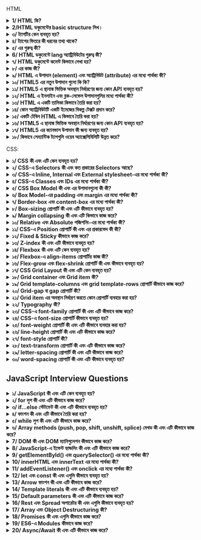 HTML

<details>
  <summary><strong>1/ HTML কি?</strong></summary>
  <p>উত্তর : HTML এর পুর্ণরুপ হল HyperText Markup Language. এটি ওয়েব পেইজ তৈরি এবং গঠন করার জন্য ব্যবহৃত একটি মার্কআপ ভাষা। 
  HTML মুলত ওয়েবপেইজের বিষয়বস্তু যেমন পাঠ্য, চিত্র, লিঙ্ক, এবং অন্যান্য মিডিয়া উপাদানগুলি নির্ধারণ করতে ব্যবহৃত হয়। HTML কোডটি ট্যাগ এবং অ্যাট্রিবিউটের সমন্বয়ে গঠিত, যা ব্রাউজারকে বলে দেয় কীভাবে একটি ওয়েবপেইজ বিভিন্ন অংশ প্রদর্শন করতে হবে। HTML একটি স্ট্যাটিক ভাষা, অর্থাৎ এটি ওয়েবপেইজ স্থায়ী গঠন এবং বিষয়বস্তু নির্ধারণ করে। 
  </p>
</details>

<details>
  <summary><strong>2/HTML ডকুমেন্টের basic structure লিখ।</strong></summary>
  <p>উত্তর :  

                <!DOCTYPE html>
                <html lang="en">
                <head>
                    <meta charset="UTF-8">
                    <meta name="viewport" content="width=device-width, initial-scale=1.0">
                    <title>Document Title</title>
                </head>
                <body>
                    <h1>Welcome to HTML</h1>
                    <p>This is a basic HTML document structure.</p>
                </body>
                </html></p>
</details>


<details>
  <summary><strong>৩/ <!DOCTYPE html> ট্যাগটির কেন ব্যবহৃত হয়?</strong></summary>
  <p> উত্তর : <!DOCTYPE html> ট্যাগটি ব্রাউজারকে জানায় যে ডকুমেন্টটি HTML5 ভাষায় লেখা হয়েছে। এটি ব্রাউজারকে ডকুমেন্টটি সঠিকভাবে এবং স্ট্যান্ডার্ড মোডে রেন্ডার করতে সহায়তা করে।</p>
</details>

<details>
  <summary><strong>৪/ <head> ট্যাগের ভিতরে কী ধরনের তথ্য থাকে?</strong></summary>
  <p> উত্তর : <head> ট্যাগের ভিতরে থাকে মেটা-তথ্য যেমন চরসেট(charset), ভিউপোর্ট সেটিংস, শিরোনাম, এবং স্টাইলশিট এবং স্ক্রিপ্ট লিঙ্ক।</p>
</details>

<details>
  <summary><strong>৫/ <meta charset="UTF-8"> এর গুরুত্ব কী?</strong></summary>
  <p> উত্তর :<meta charset="UTF-8"> ডকুমেন্টের চরসেট(charset) নির্ধারণ করে যা ইউনিকোড ব্যবহার করে। এটি নিশ্চিত করে যে ডকুমেন্টে বিভিন্ন ভাষার বিশেষ অক্ষরগুলি সঠিকভাবে প্রদর্শিত হবে।</p>
</details>
<details>
  <summary><strong>6/ HTML ডকুমেন্টে lang অ্যাট্রিবিউটের গুরুত্ব কী?</strong></summary>
  <p> উত্তর :lang অ্যাট্রিবিউটটি ডকুমেন্টের ভাষা নির্ধারণ করে যা ব্রাউজার এবং স্ক্রিন রিডারগুলির জন্য উপকারী। এটি সার্চ ইঞ্জিন অপটিমাইজেশনেও সহায়ক।</p>
</details>
<details>
  <summary><strong>৭/ HTML ডকুমেন্টে কমেন্ট কিভাবে লেখা হয়?</strong></summary>
  <p> উত্তর : HTML ডকুমেন্টে কমেন্ট লেখার জন্য নিচের ফরম্যাট ব্যবহার করা হয়:
	                              <!-- এটি একটি কমেন্ট -->
HTML কমেন্ট শুরু হয় <!-- দিয়ে এবং শেষ হয় --> দিয়ে।এই দুটি চিহ্নের মধ্যে যা কিছু লেখা হয়, তা ব্রাউজার ব্যবহারকারীকে দেখানো হয় না।</p>
</details>
<details>
  <summary><strong>৮/<metaname="viewport" content="width=device-width, initial-scale=1.0"> এর কাজ কী?</strong></summary>
  <p> উত্তর : এই <meta> ট্যাগটি মোবাইল ডিভাইসে ডকুমেন্টের স্কেলিং এবং প্রস্থ নিয়ন্ত্রণ করে, যা রেস্পন্সিভ ডিজাইনের জন্য অত্যন্ত গুরুত্বপূর্ণ।</p>
</details>
<details>
  <summary><strong>৯/ HTML এ উপাদান (element) এবং অ্যাট্রিবিউট (attribute) এর মধ্যে পার্থক্য কী?</strong></summary>
  <p>উত্তর : 

                        উপাদান (Element):
                        সংজ্ঞা: HTML ডকুমেন্টের বিল্ডিং ব্লক। এটি একটি শুরু ট্যাগ, বিষয়বস্তু, এবং একটি শেষ ট্যাগ নিয়ে গঠিত।
                        উদাহরণ: <p>এই একটি প্যারাগ্রাফ।</p>
                        এখানে <p> শুরু ট্যাগ, এই একটি প্যারাগ্রাফ। বিষয়বস্তু, এবং </p> শেষ ট্যাগ।
                        প্রকারভেদ:
                        ব্লক লেভেল উপাদান: <div>, <p>, <h1>, ইত্যাদি।
                        ইনলাইন উপাদান: <span>, <a>, <img>, ইত্যাদি।
                        অ্যাট্রিবিউট (Attribute):
                        সংজ্ঞা: HTML উপাদানগুলির অতিরিক্ত তথ্য প্রদান করে। এগুলি শুরু ট্যাগে নির্দিষ্ট করা হয় এবং সাধারণত নাম-মান জোড়া আকারে থাকে।
                        উদাহরণ: <a href="https://www.example.com" target="_blank">Visit Example</a>
                        এখানে href এবং target অ্যাট্রিবিউট, এবং তাদের মান যথাক্রমে "https://www.example.com" এবং "_blank"।</p>
</details>
<details>
  <summary><strong>১০/  HTML5 এর নতুন উপাদান গুলো কি কি?</strong></summary>
  <p>উত্তর : HTML5 এর নতুন উপাদানগুলোর নাম:
  <ul>
    <li><code>&lt;article&gt;</code></li>
    <li><code>&lt;section&gt;</code></li>
    <li><code>&lt;nav&gt;</code></li>
    <li><code>&lt;aside&gt;</code></li>
    <li><code>&lt;header&gt;</code></li>
    <li><code>&lt;footer&gt;</code></li>
    <li><code>&lt;main&gt;</code></li>
    <li><code>&lt;figure&gt;</code></li>
    <li><code>&lt;figcaption&gt;</code></li>
    <li><code>&lt;mark&gt;</code></li>
    <li><code>&lt;time&gt;</code></li>
    <li><code>&lt;progress&gt;</code></li>
    <li><code>&lt;meter&gt;</code></li>
    <li><code>&lt;summary&gt;</code></li>
    <li><code>&lt;details&gt;</code></li>
  </ul>
  </p>
</details>

<details>
  <summary><strong>১১/ HTML5 এ স্থানাঙ্ক ভিত্তিক অবস্থান নির্ধারণের জন্য কোন API ব্যবহৃত হয়? </strong></summary>
  <p>উত্তর: জিওলোকেশন API।</p>
</details>
<details>
  <summary><strong>১২/ HTML এ ইনলাইন এবং ব্লক-লেভেল উপাদানগুলির মধ্যে পার্থক্য কী?</strong></summary>
  <p>উত্তর : 
  </p>
  <p><strong>ইনলাইন উপাদান (Inline Elements):</strong></p>
  <ul>
    <li>সংজ্ঞা: ইনলাইন উপাদানগুলি একটি লাইনের মধ্যে থাকে এবং শুধুমাত্র যতটুকু প্রয়োজন ততটুকু জায়গা নেয়।</li>
    <li>ডিসপ্লে প্রপার্টি: <code>display: inline;</code></li>
    <li>লাইনের পরিবর্তন: ইনলাইন উপাদানগুলি নতুন লাইন শুরু করে না।</li>
    <li>আনুষঙ্গিক উপাদান: ইনলাইন উপাদানগুলির মধ্যে শুধুমাত্র ইনলাইন বা টেক্সট উপাদান থাকতে পারে।</li>
    <li>উদাহরণ: <code>&lt;span&gt;</code>, <code>&lt;a&gt;</code>, <code>&lt;img&gt;</code>, <code>&lt;strong&gt;</code>, <code>&lt;em&gt;</code></li>
    <li>স্টাইলিং: ইনলাইন উপাদানগুলির প্রস্থ বা উচ্চতা পরিবর্তন করা যায় না।</li>
  </ul>
  <p><strong>ব্লক-লেভেল উপাদান (Block-level Elements):</strong></p>
  <ul>
    <li>সংজ্ঞা: ব্লক-লেভেল উপাদানগুলি একটি সম্পূর্ণ লাইনের জায়গা নেয় এবং নতুন লাইন শুরু করে।</li>
    <li>ডিসপ্লে প্রপার্টি: <code>display: block;</code></li>
    <li>লাইনের পরিবর্তন: প্রতিটি ব্লক-লেভেল উপাদান নতুন লাইন শুরু করে।</li>
    <li>আনুষঙ্গিক উপাদান: ব্লক-লেভেল উপাদানগুলির মধ্যে অন্যান্য ব্লক-লেভেল বা ইনলাইন উপাদান থাকতে পারে।</li>
    <li>উদাহরণ: <code>&lt;div&gt;</code>, <code>&lt;p&gt;</code>, <code>&lt;h1&gt;</code> - <code>&lt;h6&gt;</code>, <code>&lt;ul&gt;</code>, <code>&lt;ol&gt;</code>, <code>&lt;li&gt;</code></li>
    <li>স্টাইলিং: ব্লক-লেভেল উপাদানগুলির প্রস্থ এবং উচ্চতা পরিবর্তন করা যায়।</li>
  </ul>
</details>

<details>
  <summary><strong>১৩/ HTML এ একটি তালিকা কিভাবে তৈরি করা হয়?</strong></summary>
  <p>উত্তর: একটি আনঅর্ডারড তালিকার জন্য <code>&lt;ul&gt;</code> এবং <code>&lt;li&gt;</code>, এবং একটি অর্ডারড তালিকার জন্য <code>&lt;ol&gt;</code> এবং <code>&lt;li&gt;</code> ট্যাগ ব্যবহার করা হয়।</p>
</details>

<details>
  <summary><strong>১৪/ কোন অ্যাট্রিবিউটটি একটি ইমেজের বিকল্প টেক্সট প্রদান করে?</strong></summary>
  <p>উত্তর: <code>alt</code> অ্যাট্রিবিউট।</p>
</details>

<details>
  <summary><strong>১৫/ একটি টেবিল HTML এ কিভাবে তৈরি করা হয়?</strong></summary>
  <p>উত্তর: <code>&lt;table&gt;</code>, <code>&lt;tr&gt;</code>, <code>&lt;td&gt;</code>, <code>&lt;th&gt;</code> ট্যাগগুলি ব্যবহার করে।</p>
  <table>
    <tr>
      <th>নাম</th>
      <th>বয়স</th>
      <th>শহর</th>
    </tr>
    <tr>
      <td>আহমেদ</td>
      <td>২৫</td>
      <td>ঢাকা</td>
    </tr>
    <tr>
      <td>সারা</td>
      <td>২২</td>
      <td>চট্টগ্রাম</td>
    </tr>
  </table>
</details>
<details>
  <summary><strong>১৬/ HTML5 এ স্থানাঙ্ক ভিত্তিক অবস্থান নির্ধারণের জন্য কোন API ব্যবহৃত হয়?</strong></summary>
  <p>উত্তর: জিওলোকেশন API।</p>
</details>

<details>
  <summary><strong>১৭/ HTML5 এর ক্যানভাস উপাদান কী জন্য ব্যবহৃত হয়?</strong></summary>
  <p>উত্তর: 2D গ্রাফিক্স এবং অ্যানিমেশন আঁকতে।</p>
</details>

<details>
  <summary><strong>১৮/ কিভাবে সেম্যান্টিক ট্যাগগুলি ওয়েব অ্যাক্সেসিবিলিটি উন্নত করে?</strong></summary>
  <p>উত্তর: 
    সেম্যান্টিক ট্যাগগুলি ওয়েব অ্যাক্সেসিবিলিটি উন্নত করে বিভিন্ন উপায়ে, যার মধ্যে রয়েছে:
  </p>
  <ul>
    <li><strong>স্ক্রিন রিডারের জন্য ওয়েবসাইটের কাঠামো স্পষ্ট করা:</strong> সেম্যান্টিক ট্যাগগুলি স্ক্রিন রিডারকে বলে যে ওয়েবপৃষ্ঠার বিভিন্ন অংশ কী কাজ করে। উদাহরণস্বরূপ, একটি <code>&lt;h1&gt;</code> ট্যাগ স্ক্রিন রিডারকে বলে যে এটি একটি শিরোনাম, যখন একটি <code>&lt;p&gt;</code> ট্যাগ স্ক্রিন রিডারকে বলে যে এটি একটি অনুচ্ছেদ। এটি ব্যবহারকারীদের ওয়েবপৃষ্ঠার বিষয়বস্তু আরও সহজে বুঝতে এবং নেভিগেট করতে সাহায্য করে।</li>
    <li><strong>সার্চ ইঞ্জিন অপ্টিমাইজেশন (SEO) উন্নত করা:</strong> সেম্যান্টিক ট্যাগগুলি সার্চ ইঞ্জিনগুলিকে বুঝতে সাহায্য করে যে ওয়েবপৃষ্ঠাটি কিসের সম্পর্কে। এটি ওয়েবসাইটটিকে প্রাসঙ্গিক অনুসন্ধানের ফলাফলে বৃদ্ধি করতে সাহায্য করে।</li>
    <li><strong>সহজেই বোঝার জন্য ওয়েবসাইট তৈরি করা:</strong> সেম্যান্টিক ট্যাগগুলি ব্যবহার করার ফলে ওয়েবসাইটগুলি আরও সহজে বোঝা যায়, এমনকি যারা HTML বা CSS-এর সাথে পরিচিত নন। এটি বিভিন্ন দক্ষতা স্তরের ব্যবহারকারীদের জন্য ওয়েবসাইটগুলি আরও অ্যাক্সেসযোগ্য করে তোলে।</li>
  </ul>
  <p>সেম্যান্টিক ট্যাগগুলির কিছু নির্দিষ্ট উদাহরণ যা ওয়েব অ্যাক্সেসিবিলিটি উন্নত করতে ব্যবহার করা যেতে পারে তার মধ্যে রয়েছে:</p>
  <ul>
    <li><code>&lt;h1&gt;</code> থেকে <code>&lt;h6&gt;</code>: শিরোনামগুলি নির্দেশ করতে।</li>
    <li><code>&lt;p&gt;</code>: অনুচ্ছেদগুলি নির্দেশ করতে।</li>
    <li><code>&lt;a&gt;</code>: হাইপারলিঙ্কগুলি নির্দেশ করতে।</li>
    <li><code>&lt;img&gt;</code>: চিত্রগুলি নির্দেশ করতে।</li>
    <li><code>&lt;table&gt;</code>: সারণিগুলি নির্দেশ করতে।</li>
    <li><code>&lt;ul&gt;</code> এবং <code>&lt;ol&gt;</code>: তালিকাগুলি নির্দেশ করতে।</li>
  </ul>
  <p>সেম্যান্টিক ট্যাগগুলি ব্যবহার করা ওয়েব অ্যাক্সেসিবিলিটি উন্নত করার একটি সহজ উপায়। এগুলি ব্যবহারকারীদের জন্য ওয়েবসাইটগুলি আরও সহজে বোঝা এবং ব্যবহার করা যায় তা নিশ্চিত করতে সাহায্য করে।</p>
</details>


CSS: 
<details>
  <summary><strong>১/ CSS কী এবং এটি কেন ব্যবহৃত হয়?</strong></summary>
  <p>উত্তর: CSS (Cascading Style Sheets) একটি স্টাইল শীট ভাষা যা HTML বা XML (SVG, XHTML) এর মত মার্কআপ ভাষার সাথে ব্যবহৃত হয়। এটি ওয়েব পেইজের বিন্যাস নির্ধারণ করতে ব্যবহৃত হয়, যেমন রঙ, ফন্ট, এবং লেআউট।</p>
</details>

<details>
  <summary><strong>২/ CSS-এ Selectors কী এবং কত প্রকারের Selectors আছে?</strong></summary>
  <p>উত্তর: CSS-এ Selectors হল উপাদানগুলি নির্ধারণ করার উপায় যেগুলি আপনি স্টাইল করতে চান। Selectors-এর প্রকারভেদগুলি হল: Universal, Type, Class, ID, Attribute, Pseudo-class, এবং Pseudo-element।</p>
</details>

<details>
  <summary><strong>৩/ CSS-এ Inline, Internal এবং External stylesheet-এর মধ্যে পার্থক্য কী?</strong></summary>
  <p>উত্তর: Inline CSS সরাসরি HTML ট্যাগের মধ্যে লেখা হয়, Internal CSS <code>&lt;style&gt;</code> ট্যাগের মধ্যে লেখা হয় যা HTML ডকুমেন্টের <code>&lt;head&gt;</code> সেকশনে থাকে, এবং External CSS আলাদা .css ফাইলে লেখা হয় এবং HTML ডকুমেন্টে <code>&lt;link&gt;</code> ট্যাগের মাধ্যমে যুক্ত করা হয়।</p>
</details>

<details>
  <summary><strong>৪/ CSS-এ Classes এবং IDs এর মধ্যে পার্থক্য কী?</strong></summary>
  <p>উত্তর: CSS-এ Classes এবং IDs-এর মধ্যে পার্থক্য হল, Classes বহু HTML উপাদানে প্রয়োগ করা যায় এবং এগুলি ‘.’ সিম্বল দিয়ে শুরু হয়। অন্যদিকে, IDs একটি HTML উপাদানে অনন্য এবং ‘#’ সিম্বল দিয়ে শুরু হয়, যা সুনির্দিষ্টভাবে একটি উপাদানকে লক্ষ্য করতে ব্যবহৃত হয়।</p>
</details>

<details>
  <summary><strong>৫/ CSS Box Model কী এবং এর উপাদানগুলো কী কী?</strong></summary>
  <p>উত্তর: CSS Box Model হল একটি মডেল যা প্রতিটি HTML উপাদানকে একটি বক্স হিসেবে দেখায়। এর উপাদানগুলো হল: Content, Padding, Border, এবং Margin।</p>
</details>

<details>
  <summary><strong>৬/ Box Model-এর padding এবং margin এর মধ্যে পার্থক্য কী?</strong></summary>
  <p>উত্তর: Padding হল উপাদানের ভিতরের অংশ এবং বর্ডারের মধ্যে ফাঁকা জায়গা, আর Margin হল উপাদানের বর্ডার এবং বাইরের অংশের মধ্যে ফাঁকা জায়গা।</p>
</details>

<details>
  <summary><strong>৭/ Border-box এবং content-box এর মধ্যে পার্থক্য কী?</strong></summary>
  <p>উত্তর: Border-box এ, padding এবং border উপাদানের মোট প্রস্থ এবং উচ্চতায় অন্তর্ভুক্ত হয়। Content-box এ, প্রস্থ এবং উচ্চতা কেবলমাত্র উপাদানের বিষয়বস্তু পর্যন্ত সীমাবদ্ধ থাকে, padding এবং border অতিরিক্ত যোগ করা হয়।</p>
</details>

<details>
  <summary><strong>৮/ Box-sizing প্রোপার্টি কী এবং এটি কীভাবে ব্যবহৃত হয়?</strong></summary>
  <p>উত্তর: Box-sizing প্রোপার্টি বক্স মডেল নির্ধারণ করে যে কিভাবে উপাদানের প্রস্থ এবং উচ্চতা গণনা করা হবে। এটি দুটি মান গ্রহণ করে: content-box এবং border-box।</p>
</details>

<details>
  <summary><strong>৯/ Margin collapsing কী এবং এটি কিভাবে কাজ করে?</strong></summary>
  <p>উত্তর: Margin collapsing হল দুটি বা ততোধিক খাড়া মার্জিন একসাথে মিলিত হওয়া এবং একক মার্জিন গঠন করা। সবচেয়ে বড় মার্জিনটি বজায় থাকে এবং ছোট মার্জিনগুলি মুছে যায়।</p>
</details>

<details>
  <summary><strong>১০/ Relative এবং Absolute পজিশনিং-এর মধ্যে পার্থক্য কী?</strong></summary>
  <p>উত্তর: Relative পজিশনিং উপাদানটিকে তার স্বাভাবিক অবস্থান থেকে সরিয়ে দেয়, যেখানে Absolute পজিশনিং উপাদানটিকে তার পূর্বপুরুষের প্রথম পজিশন্ড উপাদান বা ডকুমেন্টের বডি থেকে সরিয়ে দেয়।</p>
</details>

<details>
  <summary><strong>১১/ CSS-এ Position প্রোপার্টি কী এবং এর প্রকারভেদ কী কী?</strong></summary>
  <p>উত্তর: CSS-এ Position প্রোপার্টি একটি উপাদানের অবস্থান নির্ধারণ করে। এর প্রকারভেদগুলো হল:
  <ul>
    <li>Static: ডিফল্ট পজিশনিং, উপাদান স্বাভাবিক অবস্থানে থাকে।</li>
    <li>Relative: উপাদান তার স্বাভাবিক অবস্থান থেকে স্থানান্তরিত হয়।</li>
    <li>Absolute: উপাদান তার প্রথম পজিশন্ড প্যারেন্ট থেকে স্থানান্তরিত হয়।</li>
    <li>Fixed: উপাদান ভিউপোর্টের আপেক্ষিকভাবে স্থির থাকে।</li>
    <li>Sticky: উপাদান স্ক্রল করার সময় নির্দিষ্ট অবস্থানে আটকানো থাকে।</li>
  </ul>
  </p>
</details>

<details>
  <summary><strong>১২/ Fixed & Sticky কীভাবে কাজ করে?</strong></summary>
  <p>উত্তর: Fixed পজিশনিং উপাদানটিকে ভিউপোর্টের আপেক্ষিকভাবে স্থির করে। অর্থাৎ, যখন আপনি পৃষ্ঠাটি স্ক্রল করেন, তখন এটি একই স্থানে থাকে। এটি সাধারণত ইউজার ইন্টারফেস উপাদান, যেমন ন্যাভিগেশন বারে ব্যবহৃত হয়।
  <br>
  Sticky পজিশনিং উপাদানটিকে একটি নির্দিষ্ট অবস্থানে স্থির করে, কিন্তু এটি স্ক্রল করার সময় অন্যান্য উপাদানের সাথে চলাচল করে। যখন উপাদানটি নির্দিষ্ট স্ক্রল পজিশনে পৌঁছে যায়, তখন এটি স্থির হয়ে যায়। এটি সাধারণত হেডার বা সেকশন টাইটেল তৈরি করতে ব্যবহৃত হয়।</p>
</details>

<details>
  <summary><strong>১৩/ Z-index কী এবং এটি কীভাবে ব্যবহৃত হয়?</strong></summary>
  <p>উত্তর: Z-index একটি CSS প্রোপার্টি যা উপাদানের স্ট্যাকিং অর্ডার নির্ধারণ করে। এটি শুধুমাত্র পজিশন্ড উপাদান (যেমন relative, absolute, fixed, বা sticky) এর জন্য প্রযোজ্য।
  <ul>
    <li>কিভাবে কাজ করে:</li>
    <li>Z-index এর মান যত বেশি হবে, উপাদানটি তত বেশি উপরে থাকবে।</li>
    <li>উদাহরণস্বরূপ, যদি একটি উপাদানের z-index 1 এবং অন্যটির 2 হয়, তবে দ্বিতীয়টি প্রথমটির উপরে প্রদর্শিত হবে।</li>
    <li>Z-index এর মান ইতিবাচক, নেতিবাচক বা শূন্য হতে পারে।</li>
  </ul>
  </p>
</details>

<details>
  <summary><strong>১৪/ Flexbox কী এবং এটি কেন ব্যবহৃত হয়?</strong></summary>
  <p>উত্তর: Flexbox হল CSS3 এর একটি লেআউট মডেল যা সহজে এবং দক্ষভাবে কমপ্লেক্স লেআউট গঠন করতে ব্যবহৃত হয়। এটি কন্টেইনার এবং এর CHILD উপাদানগুলোর মধ্যে স্থান এবং আলাইনমেন্ট নিয়ন্ত্রণ করতে সাহায্য করে।</p>
</details>

<details>
  <summary><strong>১৫/ Flexbox-এ align-items প্রোপার্টির কাজ কী?</strong></summary>
  <p>উত্তর: align-items প্রোপার্টি ক্রস অ্যাক্স বরাবর ফ্লেক্স আইটেমগুলির সমতল নির্ধারণ করে। এর মানগুলি হল: flex-start, flex-end, center, baseline, এবং stretch।</p>
</details>

<details>
  <summary><strong>১৬/ Flex-grow এবং flex-shrink প্রোপার্টি কী এবং কীভাবে ব্যবহৃত হয়?</strong></summary>
  <p>উত্তর:
  <ul>
    <li><strong>Flex-grow:</strong> Flex-grow প্রোপার্টি ফ্লেক্স কন্টেইনারের মধ্যে একটি ফ্লেক্স আইটেমের বৃদ্ধির হার নির্ধারণ করে। যদি কন্টেইনারে অতিরিক্ত স্থান থাকে, তবে flex-grow এর মানের ভিত্তিতে আইটেমগুলো সমানভাবে বা নির্দিষ্ট অনুপাতে স্থান গ্রহণ করে। উদাহরণস্বরূপ, যদি একটি আইটেমের flex-grow 2 এবং অন্যটির 1 হয়, তাহলে প্রথমটি দ্বিতীয়টির চেয়ে দ্বিগুণ স্থান নেবে।</li>
    <li><strong>Flex-shrink:</strong> Flex-shrink প্রোপার্টি ফ্লেক্স আইটেমের সংকোচনের হার নির্ধারণ করে যখন কন্টেইনারে স্থান কম থাকে। এটি কন্টেইনারের মোট প্রস্থ বা উচ্চতার তুলনায় আইটেমগুলোকে সংকোচন করতে সাহায্য করে। উদাহরণস্বরূপ, যদি একটি আইটেমের flex-shrink 1 এবং অন্যটির 2 হয়, তাহলে দ্বিতীয় আইটেমটি প্রথমটির তুলনায় দ্বিগুণ হারে সংকুচিত হবে।</li>
  </ul>
  </p>
</details>

<details>
  <summary><strong>১৭/ CSS Grid Layout কী এবং এটি কেন ব্যবহৃত হয়?</strong></summary>
  <p>উত্তর: CSS Grid Layout হল একটি 2D লেআউট মডেল যা কমপ্লেক্স লেআউট তৈরি করতে ব্যবহৃত হয়। এটি কন্টেইনার এবং এর child উপাদানগুলির জন্য কলাম এবং সারি তৈরি করতে সাহায্য করে।</p>
</details>

<details>
  <summary><strong>১৮/ Grid container এবং Grid item কী?</strong></summary>
  <p>উত্তর: Grid container হল একটি উপাদান যা display: grid বা display: inline-grid প্রোপার্টি ব্যবহার করে। Grid items হল সেই উপাদানের সরাসরি সন্তান উপাদানগুলি।</p>
</details>

<details>
  <summary><strong>১৯/ Grid template-columns এবং grid template-rows প্রোপার্টি কীভাবে কাজ করে?</strong></summary>
  <p>উত্তর: grid-template-columns এবং grid-template-rows প্রোপার্টি Grid কন্টেইনারের কলাম এবং সারির সংখ্যা এবং আকার নির্ধারণ করে।</p>
</details>

<details>
  <summary><strong>২০/ Grid-gap বা gap প্রোপার্টি কী?</strong></summary>
  <p>উত্তর: Grid-gap বা gap প্রোপার্টি Grid items এর মধ্যে ফাঁকা স্থান নির্ধারণ করে। এটি কলাম এবং সারির মধ্যে স্থান যোগ করতে ব্যবহৃত হয়।</p>
</details>

<details>
  <summary><strong>২১/ Grid item এর অবস্থান নির্ধারণ করতে কোন প্রোপার্টি ব্যবহার করা হয়?</strong></summary>
  <p>উত্তর: Grid item এর অবস্থান নির্ধারণ করতে grid-column এবং grid-row প্রোপার্টি ব্যবহার করা হয়। Grid-column প্রোপার্টি আইটেমটির কোন কলাম থেকে শুরু এবং কোন কলামে শেষ হবে তা নির্ধারণ করে। Grid-row প্রোপার্টি আইটেমটির কোন সারি থেকে শুরু এবং কোন সারিতে শেষ হবে তা নির্ধারণ করে।</p>
</details>

<details>
  <summary><strong>২২/ Typography কী?</strong></summary>
  <p>উত্তর: Typography হল টেক্সটের ডিজাইন এবং স্টাইলিংয়ের প্রক্রিয়া। এটি টেক্সটের ফন্ট, আকার, লাইন স্পেসিং, এবং অন্যান্য বৈশিষ্ট্য নির্ধারণ করে যা ওয়েব পৃষ্ঠায় টেক্সটের চেহারা ও পাঠযোগ্যতা প্রভাবিত করে।</p>
</details>

<details>
  <summary><strong>২৩/ CSS-এ font-family প্রোপার্টি কী এবং এটি কীভাবে কাজ করে?</strong></summary>
  <p>উত্তর: font-family প্রোপার্টি একটি টেক্সটের জন্য ব্যবহৃত ফন্ট নির্ধারণ করে। এটি ফন্টের নামের একটি তালিকা গ্রহণ করে, যেখানে প্রথম উপলব্ধ ফন্টটি প্রয়োগ করা হয়। উদাহরণ: <code>font-family: Arial, sans-serif;</code></p>
</details>

<details>
  <summary><strong>২৪/ CSS-এ font-size প্রোপার্টি কীভাবে ব্যবহৃত হয়?</strong></summary>
  <p>উত্তর: font-size প্রোপার্টি টেক্সটের আকার নির্ধারণ করে। এটি বিভিন্ন ইউনিটে দেওয়া যেতে পারে, যেমন পিক্সেল(px), এম(em), রিম(rem), শতাংশ(%), বা পয়েন্ট(pt)। উদাহরণ: <code>font-size: 16px;</code></p>
</details>

<details>
  <summary><strong>২৫/ font-weight প্রোপার্টি কী এবং এটি কীভাবে ব্যবহার করা হয়?</strong></summary>
  <p>উত্তর: font-weight প্রোপার্টি টেক্সটের বোল্ডনেস নির্ধারণ করে। এটি বিভিন্ন মান নিতে পারে, যেমন normal, bold, বা নির্দিষ্ট সংখ্যাসূচক মান (100 থেকে 900 পর্যন্ত)। উদাহরণ: <code>font-weight: bold;</code></p>
</details>

<details>
  <summary><strong>২৬/ line-height প্রোপার্টি কী এবং এটি কীভাবে কাজ করে?</strong></summary>
  <p>উত্তর: line-height প্রোপার্টি লাইনের উচ্চতা নির্ধারণ করে, যা লাইনগুলির মধ্যে স্পেসিং নিয়ন্ত্রণ করে। এটি সাধারণত ফন্ট সাইজের একটি গুণক হিসাবে ব্যবহৃত হয়। উদাহরণ: <code>line-height: 1.5;</code></p>
</details>

<details>
  <summary><strong>২৭/ font-style প্রোপার্টি কী?</strong></summary>
  <p>উত্তর: font-style প্রোপার্টি টেক্সটের স্টাইল নির্ধারণ করে, যেমন normal, italic, এবং oblique। উদাহরণ: <code>font-style: italic;</code></p>
</details>

<details>
  <summary><strong>২৮/ text-transform প্রোপার্টি কী এবং এটি কীভাবে কাজ করে?</strong></summary>
  <p>উত্তর: text-transform প্রোপার্টি টেক্সটের অক্ষরের কেস পরিবর্তন করে। এর মানগুলি হল: capitalize, uppercase, lowercase, এবং none। উদাহরণ: <code>text-transform: uppercase;</code></p>
</details>

<details>
  <summary><strong>২৯/ letter-spacing প্রোপার্টি কী এবং এটি কীভাবে কাজ করে?</strong></summary>
  <p>উত্তর: letter-spacing প্রোপার্টি টেক্সটের অক্ষরগুলির মধ্যে ফাঁকা স্থান নির্ধারণ করে। এটি পজিটিভ বা নেগেটিভ মান নিতে পারে। উদাহরণ: <code>letter-spacing: 2px;</code></p>
</details>

<details>
  <summary><strong>৩০/ word-spacing প্রোপার্টি কী এবং এটি কীভাবে ব্যবহৃত হয়?</strong></summary>
  <p>উত্তর: word-spacing প্রোপার্টি টেক্সটের শব্দগুলির মধ্যে ফাঁকা স্থান নির্ধারণ করে। এটি টেক্সটের পাঠযোগ্যতা উন্নত করতে ব্যবহৃত হয়। উদাহরণ: <code>word-spacing: 4px;</code></p>
</details>

## JavaScript Interview Questions

<details>
  <summary><strong>১/ JavaScript কী এবং এটি কেন ব্যবহৃত হয়?</strong></summary>
  <p>উত্তর: JavaScript একটি প্রোগ্রামিং ভাষা যা ওয়েবসাইটে ইন্টারঅ্যাকটিভ কনটেন্ট যুক্ত করতে ব্যবহৃত হয়। এটি HTML এবং CSS এর সাথে ব্যবহৃত হয়, ডাইনামিক ওয়েব পেজ তৈরি করতে এবং ব্যবহারকারীর সাথে ইন্টারঅ্যাকশন পরিচালনা করতে।</p>
</details>

<details>
  <summary><strong>২/ for লুপ কী এবং এটি কীভাবে কাজ করে?</strong></summary>
  <p>উত্তর: for লুপ একটি নির্দিষ্ট সংখ্যক বার কোড এক্সিকিউট করার জন্য ব্যবহৃত হয়। এটি সাধারণত পুনরাবৃত্তিমূলক কাজগুলির জন্য ব্যবহৃত হয়, যেখানে একটি কাউন্টার ভেরিয়েবল ব্যবহার করে লুপের প্রতিটি পুনরাবৃত্তি ট্র্যাক করা হয়।
  <pre>
  <code>
  for (initialization; condition; increment/decrement) {
      // কোড ব্লক যা এক্সিকিউট হবে
  }
  </code>
  </pre>
  কীভাবে কাজ করে:
  <ul>
    <li><strong>Initialization (শুরু):</strong> এটি লুপের কাউন্টার ভেরিয়েবল সেট আপ করে। এটি লুপের শুরুতে একবার এক্সিকিউট হয়।</li>
    <li><strong>Condition (শর্ত):</strong> প্রতিটি পুনরাবৃত্তির আগে এই শর্তটি চেক করা হয়। যদি শর্তটি সত্য হয়, তবে লুপটি চলতে থাকে। যদি শর্তটি মিথ্যা হয়, তবে লুপটি থেমে যায়।</li>
    <li><strong>Increment/Decrement (বৃদ্ধি/হ্রাস):</strong> প্রতিটি পুনরাবৃত্তির পরে কাউন্টার ভেরিয়েবলটি বৃদ্ধি বা হ্রাস করা হয়।</li>
    <li><strong>Code Block (কোড ব্লক):</strong> লুপের প্রতিটি পুনরাবৃত্তিতে এই কোড ব্লকটি এক্সিকিউট হয়।</li>
  </ul>
  </p>
</details>

<details>
  <summary><strong>৩/ if...else স্টেটমেন্ট কী এবং এটি কীভাবে ব্যবহৃত হয়?</strong></summary>
  <p>উত্তর: if...else স্টেটমেন্ট হল শর্তসাপেক্ষ লজিক্যাল স্টেটমেন্ট যা একটি শর্ত (condition) পরীক্ষা করে এবং সেই শর্তটি সত্য (true) হলে একটি কোড ব্লক এবং মিথ্যা (false) হলে অন্য একটি কোড ব্লক এক্সিকিউট করে। এটি প্রোগ্রামিংয়ে নির্দিষ্ট শর্ত অনুযায়ী বিভিন্ন ক্রিয়া সম্পাদনের জন্য ব্যবহৃত হয়।
  <pre>
  <code>
  if (condition) {
      // কোড ব্লক যা এক্সিকিউট হবে যদি condition সত্য হয়
  } else {
      // কোড ব্লক যা এক্সিকিউট হবে যদি condition মিথ্যা হয়
  }
  </code>
  </pre>
  কীভাবে কাজ করে:
  <ul>
    <li><strong>condition:</strong> এটি একটি এক্সপ্রেশন যা true বা false এ মূল্যায়ন করা হয়।</li>
    <li>যদি condition সত্য হয় (true), তবে if ব্লকের কোড এক্সিকিউট হয়।</li>
    <li>যদি condition মিথ্যা হয় (false), তবে else ব্লকের কোড এক্সিকিউট হয়।</li>
  </ul>
  </p>
</details>

<details>
  <summary><strong>৪/ ফাংশন কী এবং এটি কীভাবে তৈরি করা হয়?</strong></summary>
  <p>উত্তর: ফাংশন হল কোডের একটি পুনর্ব্যবহারযোগ্য ব্লক যা একটি নির্দিষ্ট কাজ সম্পন্ন করে। এটি function কীওয়ার্ড ব্যবহার করে তৈরি করা হয়। উদাহরণ:
  <pre>
  <code>
  function greet(name) {
      return `Hello, ${name}!`;
  }
  </code>
  </pre>
  </p>
</details>

<details>
  <summary><strong>৫/ while লুপ কী এবং এটি কীভাবে কাজ করে?</strong></summary>
  <p>উত্তর: while লুপ একটি কন্ডিশনাল লুপ যা শর্ত (condition) সত্য (true) থাকলে কোড ব্লক বারবার এক্সিকিউট করে। এটি সাধারণত ব্যবহার করা হয় যখন লুপের পুনরাবৃত্তি সংখ্যা পূর্বনির্ধারিত নয়।
  <pre>
  <code>
  let i = 0;
  while (i < 5) {
      console.log(i);
      i++;
  }
  </code>
  </pre>
  কীভাবে কাজ করে:
  <ul>
    <li>condition পরীক্ষা করা হয়।</li>
    <li>যদি condition সত্য হয়, কোড ব্লক এক্সিকিউট হয়।</li>
    <li>এরপর পুনরায় condition পরীক্ষা করা হয়।</li>
    <li>শর্ত মিথ্যা হলে লুপটি থামে।</li>
  </ul>
  </p>
</details>

<details>
  <summary><strong>৬/ Array methods (push, pop, shift, unshift, splice) মেথড কী এবং এটি কীভাবে কাজ করে?</strong></summary>
  <p>উত্তর:
  <ul>
    <li><strong>push():</strong> মেথড একটি অ্যারের শেষে একটি বা একাধিক উপাদান যোগ করে এবং অ্যারের নতুন দৈর্ঘ্য ফেরত দেয়। উদাহরণ:
    <pre>
    <code>
    let fruits = ["apple", "banana"];
    fruits.push("orange");
    </code>
    </pre>
    </li>
    <li><strong>pop():</strong> মেথড একটি অ্যারের শেষ উপাদানটি সরিয়ে ফেলে এবং সেই উপাদানটি ফেরত দেয়। উদাহরণ:
    <pre>
    <code>
    let fruits = ["apple", "banana", "orange"];
    let lastFruit = fruits.pop();
    </code>
    </pre>
    </li>
    <li><strong>shift():</strong> মেথড একটি অ্যারের প্রথম উপাদানটি সরিয়ে ফেলে এবং সেই উপাদানটি ফেরত দেয়। উদাহরণ:
    <pre>
    <code>
    let fruits = ["apple", "banana", "orange"];
    let firstFruit = fruits.shift();
    </code>
    </pre>
    </li>
    <li><strong>unshift():</strong> মেথড একটি অ্যারের শুরুতে একটি বা একাধিক উপাদান যোগ করে এবং অ্যারের নতুন দৈর্ঘ্য ফেরত দেয়। উদাহরণ:
    <pre>
    <code>
    let fruits = ["banana", "orange"];
    fruits.unshift("apple");
    </code>
    </pre>
    </li>
    <li><strong>splice():</strong> মেথড একটি অ্যারের নির্দিষ্ট অবস্থানে উপাদান যোগ বা সরাতে ব্যবহৃত হয়। এটি উপাদান সরিয়ে ফেলে এবং নতুন উপাদান যোগ করতে পারে। উদাহরণ:
    <pre>
    <code>
    let fruits = ["apple", "banana", "orange"];
    fruits.splice(1, 1, "kiwi");
    </code>
    </pre>
    </li>
  </ul>
  </p>
</details>

<details>
  <summary><strong>7/ DOM কী এবং DOM ম্যানিপুলেশন কীভাবে কাজ করে?</strong></summary>
  <p>
    DOM (Document Object Model) হল একটি কাঠামোগত উপস্থাপন যা HTML বা XML ডকুমেন্টকে একটি অবজেক্ট হিসেবে বর্ণনা করে। DOM ব্যবহার করে JavaScript ডকুমেন্টের বিভিন্ন উপাদান (elements) এবং বৈশিষ্ট্য (attributes) পরিবর্তন, যোগ, অথবা মুছে ফেলতে পারে।
  </p>
  <p><strong>DOM ম্যানিপুলেশন কীভাবে কাজ করে:</strong></p>
  <ul>
    <li>
      <strong>DOM অ্যাক্সেস:</strong> JavaScript ডকুমেন্টের উপাদানগুলিতে অ্যাক্সেস করতে বিভিন্ন মেথড ব্যবহার করে, যেমন <code>getElementById()</code>, <code>getElementsByClassName()</code>, এবং <code>querySelector()</code>.
      <p><strong>উদাহরণ:</strong></p>
      <pre><code>document.getElementById("myElement").innerText = "New Text";</code></pre>
    </li>
    <li>
      <strong>উপাদান পরিবর্তন:</strong> একটি উপাদানের বিষয়বস্তু (content) পরিবর্তন করতে <code>innerHTML</code>, <code>innerText</code>, অথবা <code>textContent</code> ব্যবহার করা হয়।
      <p><strong>উদাহরণ:</strong></p>
      <pre><code>document.getElementById("myElement").innerText = "New Text";</code></pre>
    </li>
    <li>
      <strong>স্টাইল পরিবর্তন:</strong> CSS স্টাইল পরিবর্তন করতে <code>style</code> প্রোপার্টি ব্যবহার করা হয়।
      <p><strong>উদাহরণ:</strong></p>
      <pre><code>document.getElementById("myElement").style.color = "red";</code></pre>
    </li>
    <li>
      <strong>নতুন উপাদান যোগ করা:</strong> নতুন HTML উপাদান তৈরি করে এবং এটি DOM এ যুক্ত করতে <code>createElement()</code> এবং <code>appendChild()</code> ব্যবহার করা হয়।
      <p><strong>উদাহরণ:</strong></p>
      <pre><code>let newDiv = document.createElement("div");
newDiv.innerText = "This is a new div!";
document.body.appendChild(newDiv);</code></pre>
    </li>
    <li>
      <strong>ইভেন্ট হ্যান্ডলিং:</strong> DOM ম্যানিপুলেশন ব্যবহার করে ইভেন্ট লিসনার যোগ করা হয়, যেমন ক্লিক ইভেন্ট।
      <p><strong>উদাহরণ:</strong></p>
      <pre><code>document.getElementById("myButton").addEventListener("click", function() {
    alert("Button clicked!");
});</code></pre>
    </li>
  </ul>
</details>

<details>
  <summary><strong>8/ JavaScript-এ ইভেন্ট হ্যান্ডলিং কী এবং এটি কীভাবে কাজ করে?</strong></summary>
  <p>
    ইভেন্ট হ্যান্ডলিং হল একটি প্রক্রিয়া যা ব্যবহারকারীর কার্যকলাপ (যেমন ক্লিক, কীবোর্ড প্রেস, মাউস হভার ইত্যাদি) অনুযায়ী JavaScript কোড এক্সিকিউট করতে ব্যবহৃত হয়। এটি ওয়েব পেজের ইন্টারঅ্যাকটিভিটি এবং ব্যবহারকারীর অভিজ্ঞতা উন্নত করতে সাহায্য করে।
  </p>
  <p><strong>কীভাবে কাজ করে:</strong></p>
  <ul>
    <li>
      <strong>ইভেন্ট Listener যোগ করা:</strong> HTML উপাদানে একটি ইভেন্ট Listener যোগ করা হয় যা নির্দিষ্ট ইভেন্ট সংঘটিত হলে একটি ফাংশন কার্যকর করবে।
      <p><strong>উদাহরণ:</strong></p>
      <pre><code>document.getElementById("myButton").addEventListener("click", function() {
    alert("Button clicked!");
});</code></pre>
    </li>
    <li>
      <strong>ইভেন্ট টাইপ:</strong> বিভিন্ন ধরনের ইভেন্ট আছে, যেমন:
      <ul>
        <li><code>click</code>: একটি উপাদানে ক্লিক করলে।</li>
        <li><code>mouseover</code>: মাউস উপাদানের উপর এলে।</li>
        <li><code>keydown</code>: কীবোর্ডের কী প্রেস করলে।</li>
      </ul>
    </li>
    <li>
      <strong>ইভেন্ট অবজেক্ট:</strong> যখন একটি ইভেন্ট সংঘটিত হয়, একটি ইভেন্ট অবজেক্ট তৈরি হয় যা ইভেন্টের সম্পর্কে তথ্য ধারণ করে (যেমন কনটেক্সট, টার্গেট উপাদান ইত্যাদি)।
      <p><strong>উদাহরণ:</strong></p>
      <pre><code>document.getElementById("myButton").addEventListener("click", function(event) {
    console.log(event.target); // টার্গেট উপাদান প্রদর্শন করবে
});</code></pre>
    </li>
    <li>
      <strong>ফাংশন কার্যকর করা:</strong> যখন ইভেন্টটি সংঘটিত হয়, সংশ্লিষ্ট ফাংশনটি কার্যকর হয়, যা ব্যবহারকারীর ইন্টারঅ্যাকশনের ভিত্তিতে নির্দিষ্ট কার্যক্রম সম্পাদন করে।
    </li>
  </ul>
</details>

<details>
  <summary><strong>9/ getElementById() এবং querySelector() এর মধ্যে পার্থক্য কী?</strong></summary>
  <p>
    <strong>getElementById()</strong>: শুধুমাত্র একটি নির্দিষ্ট ID-এর জন্য ব্যবহৃত হয় এবং একটি একক HTML উপাদান ফেরত দেয়।
    <br>
    <strong>querySelector()</strong>: CSS সিলেক্টর ব্যবহার করে, একটি উপাদান ফেরত দেয় এবং যদি একাধিক উপাদান থাকে তবে প্রথমটিকে নির্বাচন করে। <code>querySelectorAll()</code> সব মিলে উপাদান ফেরত দেয়।
  </p>
</details>

<details>
  <summary><strong>10/ innerHTML এবং innerText এর মধ্যে পার্থক্য কী?</strong></summary>
  <p>
    <strong>innerHTML</strong>: HTML ট্যাগ সহ পূর্ণ HTML কনটেন্ট ফেরত দেয় এবং সেট করে।
    <br>
    <strong>innerText</strong>: শুধুমাত্র টেক্সট ফেরত দেয় এবং সেট করে, HTML ট্যাগ বাদ দিয়ে।
    <p><strong>উদাহরণ:</strong></p>
    <pre><code>let element = document.getElementById("myElement");
element.innerHTML = "<strong>Hello</strong>"; // HTML ট্যাগ অন্তর্ভুক্ত
element.innerText = "Hello"; // শুধুমাত্র টেক্সট
</code></pre>
  </p>
</details>
<details>
  <summary><strong>11/ addEventListener() এবং onclick এর মধ্যে পার্থক্য কী?</strong></summary>
  <p>
    <strong>addEventListener():</strong>
    <ul>
      <li>এটি একটি মেথড যা একাধিক ইভেন্ট লিসনার যোগ করতে দেয়। একাধিক ইভেন্ট একই উপাদানে যুক্ত করা সম্ভব।</li>
      <li>এটি বিভিন্ন ধরনের ইভেন্টের জন্য ব্যবহার করা যায় এবং কাস্টম ইভেন্টও সমর্থন করে।</li>
      <li>ইভেন্ট লিসনারগুলি মুছতে <code>removeEventListener()</code> ব্যবহার করা যায়। </li>
    </ul>
    <strong>onclick:</strong>
    <ul>
      <li>এটি একটি প্রোপার্টি যা শুধুমাত্র একটি ইভেন্ট লিসনার সংযুক্ত করে। পূর্ববর্তী লিসনার মুছে যাবে যদি নতুন একটি যুক্ত হয়।</li>
      <li>এটি শুধুমাত্র ক্লিক ইভেন্টের জন্য ব্যবহৃত হয়।</li>
    </ul>
  </p>
</details>

<details>
  <summary><strong>12/ let এবং const কী এবং এগুলি কীভাবে ব্যবহৃত হয়?</strong></summary>
  <p>
    <strong>let</strong> এবং <strong>const</strong> হল ES6 এর নতুন কীওয়ার্ড। 
    <ul>
      <li><strong>let</strong> ব্লকের স্কোপে ভেরিয়েবল ডিক্লেয়ার করতে ব্যবহৃত হয়।</li>
      <li><strong>const</strong> কনস্ট্যান্ট ভেরিয়েবল ডিক্লেয়ার করতে ব্যবহৃত হয় যা পুনরায় নির্ধারণ করা যায় না।</li>
    </ul>
  </p>
</details>

<details>
  <summary><strong>13/ Arrow ফাংশন কী এবং এটি কীভাবে কাজ করে?</strong></summary>
  <p>
    <strong>Arrow ফাংশন</strong> হল ES6 এর একটি নতুন ফাংশন সিনট্যাক্স যা সংক্ষিপ্ত এবং আরও সংক্ষিপ্ত। উদাহরণ:
    <pre><code>const add = (a, b) => a + b;</code></pre>
  </p>
</details>

<details>
  <summary><strong>14/ Template literals কী এবং এটি কীভাবে ব্যবহৃত হয়?</strong></summary>
  <p>
    <strong>Template literals</strong> হল ES6 এর একটি নতুন ফিচার যা ব্যাকটিক (<code>&grave;</code>) ব্যবহার করে স্ট্রিং ইন্টারপোলেশন এবং মাল্টি-লাইন স্ট্রিং তৈরি করতে ব্যবহৃত হয়। উদাহরণ:
    <pre><code>const name = "John";
const greeting = `Hello, ${name}!`;</code></pre>
  </p>
</details>

<details>
  <summary><strong>15/ Default parameters কী এবং এটি কীভাবে কাজ করে?</strong></summary>
  <p>
    <strong>Default parameters</strong> একটি ফাংশনের প্যারামিটারগুলির জন্য ডিফল্ট মান নির্ধারণ করে যদি কোনো মান পাস না করা হয়। উদাহরণ:
    <pre><code>function greet(name = "Guest") {
    return `Hello, ${name}!`;
}</code></pre>
  </p>
</details>

<details>
  <summary><strong>16/ Rest এবং Spread অপারেটর কী এবং এগুলি কীভাবে ব্যবহৃত হয়?</strong></summary>
  <p>
    <strong>Rest অপারেটর</strong> (<code>...</code>) ফাংশনে একটি অবশিষ্ট প্যারামিটার সংগ্রহ করতে ব্যবহৃত হয়। 
    <pre><code>function sum(...numbers) { // Rest অপারেটর
    return numbers.reduce((a, b) => a + b, 0);
}</code></pre>
    <strong>Spread অপারেটর</strong> (<code>...</code>) একটি অ্যারে বা অবজেক্টকে পৃথক উপাদানে বিস্তৃত করতে ব্যবহৃত হয়। 
    <pre><code>const arr = [1, 2, 3];
const newArr = [...arr, 4, 5]; // Spread অপারেটর</code></pre>
  </p>
</details>

<details>
  <summary><strong>17/ Array এবং Object Destructuring কী?</strong></summary>
  <p>
    <strong>Array Destructuring</strong> হল একটি সিনট্যাক্স যা JavaScript অ্যারেকে সহজে ভাঙার (extract) জন্য ব্যবহৃত হয়। এটি একটি অ্যারের উপাদানগুলোকে ভেরিয়েবল হিসাবে একসঙ্গে ঘোষণা করতে দেয়।
    <pre><code>const fruits = ["apple", "banana", "orange"];
const [first, second] = fruits;
console.log(first); // আউটপুট: apple
console.log(second); // আউটপুট: banana</code></pre>
    <strong>Object Destructuring</strong> হল একটি সিনট্যাক্স যা JavaScript অবজেক্টের প্রোপার্টিগুলোকে সহজে ভাঙার জন্য ব্যবহৃত হয়। এটি অবজেক্টের প্রোপার্টিগুলোকে ভেরিয়েবল হিসাবে একসঙ্গে ঘোষণা করতে দেয়।
    <pre><code>const person = { name: "John", age: 30 };
const { name, age } = person;
console.log(name); // আউটপুট: John
console.log(age); // আউটপুট: 30</code></pre>
  </p>
</details>

<details>
  <summary><strong>18/ Promises কী এবং এগুলি কীভাবে কাজ করে?</strong></summary>
  <p>
    <strong>Promises</strong> একটি অবজেক্ট যা ভবিষ্যতে ঘটতে পারে এমন একটি মানের প্রতিনিধিত্ব করে। এটি তিনটি অবস্থায় থাকতে পারে: Pending, Fulfilled, বা Rejected।
    <pre><code>let myPromise = new Promise((resolve, reject) => {
    // Async operation
    resolve("Success!");
});</code></pre>
  </p>
</details>

<details>
  <summary><strong>19/ ES6-এ Modules কীভাবে কাজ করে?</strong></summary>
  <p>
    <strong>ES6-এ modules</strong> কোডের পুনঃব্যবহারযোগ্য অংশ তৈরির জন্য ব্যবহৃত হয়। <code>export</code> এবং <code>import</code> কিওয়ার্ডের মাধ্যমে ফাংশন, অবজেক্ট, অথবা ভেরিয়েবল অন্য ফাইল থেকে আমদানি বা রপ্তানি করা যায়।
    <pre><code>// myModule.js
export const myFunction = () => {};

// main.js
import { myFunction } from './myModule.js';</code></pre>
  </p>
</details>

<details>
  <summary><strong>20/ Async/Await কী এবং এটি কীভাবে কাজ করে?</strong></summary>
  <p>
    <strong>Async/Await</strong> হল JavaScript-এ প্রতিশ্রুতি (Promises) এর উপর ভিত্তি করে অ্যাসিনক্রোনাস কোড লেখা সহজ করার একটি উপায়। <code>async</code> কিওয়ার্ড একটি ফাংশনকে অ্যাসিনক্রোনাস হিসেবে চিহ্নিত করে এবং <code>await</code> কিওয়ার্ড Promise-এর ফলাফল পাওয়ার জন্য ব্যবহৃত হয়, যা কোডকে সিঙ্ক্রোনাস মনে করায়।
    <pre><code>async function fetchData() {
    try {
        const response = await fetch('https://api.example.com/data');
        const data = await response.json();
        console.log(data);
    } catch (error) {
        console.error('Error fetching data:', error);
    }
}
fetchData()</code></pre>
  </p>
</details>

